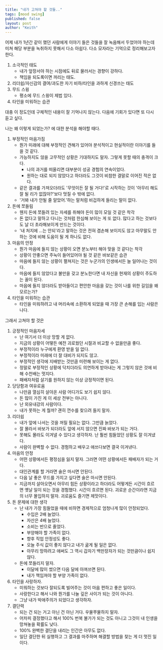 ```yaml
---
title: "내가 고쳐야 할 것들.."
tags: [mood swing]
published: false
layout: post
author: "Keith"
---
```


어제 내가 1년간 같이 했던 사람에게 이야기 들은 것들을 잘 녹음해서 두었어야 하는데 미쳐 해당 부분을 녹취하지 못해서 다소 아쉽다. 다소 모자라는 기억으로 정리해보고자 한다.

1. 소극적인 태도
   - 내가 앞장서야 하는 시점에도 뒤로 물러서는 경향이 강하다.
   - 책임을 되도록이면 꺼리는 태도.
1. 리더쉽/자신감의 결여/과도한 자기 비하/타인을 과하게 신경쓰는 태도
1. 무드 스윙
   - 평소에 무드 스윙이 제법 있다.
1. 타인을 미워하는 습관

대충 이 정도인데 구체적인 내용이 잘 기억나지 않는다. 다음에 기회가 있다면 또 다시 듣고 싶다.

나는 왜 이렇게 되었는가? 에 대한 분석을 해야할 때다.

1. 부정적인 마음가짐
    - 뭔가 미래에 대해 부정적인 견해가 있어야 분석적이고 현실적이란 이야기를 들을 것 같다.
    - 가능하지도 않을 고무적인 상황은 기대하지도 말자. 그렇게 못할 때의 충격이 크다.
       - 나의 과거를 떠올리면 대부분이 성공 경험의 연속이었다. 
       - 원하는 대로 되지 않았다고 하더라도 그것이 비참한 결말로 이어진 적은 없다.
    - 같은 결과를 가져오더라도 '무엇이든 잘 될 거다!'로 시작하는 것이 '아무리 해도 잘 될 리가 없잖아?'보다 멋질 수 밖에 없다.
    - '거봐 내가 안될 줄 알았어.'하는 말처럼 비겁하게 들리는 말이 없다.
1. 돈에 쪼들림
   - 웬지 돈에 쪼들려 있는 자세를 취해야 돈이 많이 모일 것 같은 착각
   - 돈 없다고 말하고 다니는 것처럼 한심해 보이는 게 또 없다. 많다고 하는 것보다도 날 더 초라해보이게 만드는 것이다. 
   - '내 처지에 ...는 안되'라고 말하는 것은 전혀 겸손해 보이지도 않고 아무말도 안하는 것에 비해 도움이 될 게 하나도 없다.
1. 마음의 안정
   - 뭔가 마음에 들지 않는 상황이 오면 분노부터 해야 맞을 것 같다는 착각
   - 상황이 안좋으면 주눅이 들어있어야 될 것 같은 바보같은 습관
   - 마음에 들지 않는 상황이 펼쳐지는 것은 누군가의 인생에서든 늘 일어나는 것이다.
   - 마음에 들지 않았다고 불만을 갖고 분노한다면 내 자신을 현재의 상황이 주도하는 꼴이 된다.
   - 마음에 들지 않더라도 받아들이고 편안한 마음을 갖는 것이 나를 위한 길임을 왜 모르는가?
1. 타인을 미워하는 습관
   - 타인을 미워하려고 내 머리속에 소환하게 되었을 때 가장 큰 손해를 입는 사람은 나다.

그래서 고쳐야 할 것은
1. 긍정적인 마음자세
   - 난 여기서 더 이상 망할 게 없다. 
   - 지금의 상황이 어떻든 예전 괴로웠던 시절과 비교할 수 없을만큼 좋다.
   - 부정적이라 누구에게 환영 받을 일 없다.
   - 부정적이라 미래에 더 잘 대비가 되지도 않고.
   - 부정적인 생각에 지배받는 것만큼 미련해 보이는 게 없다.
   - 정말로 부정적인 상황에 닥치더라도 의연하게 받아내는 게 그렇지 않은 것에 비해 수천배는 멋지다.
   - 패배자처럼 살기를 원하지 않는 이상 긍정적이면 된다.
1. 당당함과 여유로움
   - 나만큼 열심히 살아온 사람 어디가도 보기 쉽지 않다.
   - 돈 많이 가진 게 이 세상 전부는 아니다. 
   - 난 외유내강의 사람이다.
   - 내가 못하는 게 뭘까? 괜히 껀수를 찾으려 들지 말자.
1. 리더쉽
   - 내가 앞에 나서는 것을 꺼릴 필요는 없다. 그만큼 늙었다. 
   - 잘 몰라서 바보가 되더라도 앞에 서지 않으면 진짜 바보가 되는 거다. 
   - 못해도 몰라도 이겨낼 수 있다고 생각하자. 난 훨씬 힘들었던 상황도 잘 이겨냈다.
   - 사람이 완벽할 수 없다. 경험하고 배우고 애쓰다보면 결국 이겨낸다.
1. 마음의 안정
   - 어떤 상황에서든 평정심을 잃지 말자. 그러면 어떤 상황에서든 패배자가 되는 거다.
   - 대인관계를 할 거라면 술은 마시면 안된다.
   - 다음 날 좋은 무드를 가지고 싶다면 술은 마시면 안된다.
   - 지금까지 살아오면서 아무리 힘든 상황이라고 하더라도 어떻게든 시간이 흐르면 옛날 일이 되는 것을 경험했다. 시간이 흐르면 된다. 괴로운 순간이라면 지금의 너무 몰입하지 말자. 괴로움도 즐기면 제맛이다.
1. 돈 문제에 대한 생각
   - 난 내가 가장 힘들었을 때에 비하면 경제적으로 엄청나게 많이 안정되었다.
      - 수입은 2배 늘었다.
      - 자산은 4배 늘었다.
      - 소비는 반으로 줄었다.
      - 부양해야 할 가족이 없다.
      - 향후 직업 안정성도 좋다.
      - 오늘 주식 값이 좋지 않다고 내가 굶게 될 일은 없다.
      - 아무리 망하려고 애써도 그 역시 갑자기 백만장자가 되는 것만큼이나 쉽지 않다.
   - 돈에 쪼들리지 말자. 
      - 이달에 많이 썼으면 다음 달에 아껴쓰면 된다.
      - 내가 책임져야 할 부양 가족이 없다.
1. 타인을 사랑하자.
   - 미워하는 것보다 잘되도록 빌어주는 것이 마음 편하고 좋은 일이다. 
   - 사랑한다고 해서 나와 뭔가를 나눌 깊은 사이가 되는 것이 아니다. 
   - 그냥 내가 박애주의가 되었다고 생각하자.
1. 결단력
   - 되는 건 되는 거고 아닌 건 아닌 거다. 우물쭈물하지 말자.
   - 어차피 결정했다고 해서 100% 번복 불가가 되는 것도 아니고 그것이 내 인생을 망쳐놓을 확률도 낮다.
   - 100% 완벽한 결단을 내리는 인간은 아무도 없다.
   - 일단 결단한 뒤 실행하고 그 결과를 마주하며 해결할 방법을 찾는 게 더 멋진 일이다. 